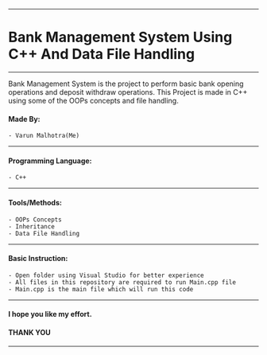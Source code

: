 ***
# Bank Management System Using C++ And Data File Handling
***
Bank Management System is the project to perform basic bank opening operations and deposit withdraw operations. This Project is made in C++ using some of the OOPs concepts and file handling.

#### Made By:

    - Varun Malhotra(Me)
***
#### Programming Language:
  
    - C++
***
#### Tools/Methods:

    - OOPs Concepts
    - Inheritance
    - Data File Handling
*** 
#### Basic Instruction:

    - Open folder using Visual Studio for better experience 
    - All files in this repository are required to run Main.cpp file
    - Main.cpp is the main file which will run this code
***  
#### I hope you like my effort.
#### THANK YOU
***
